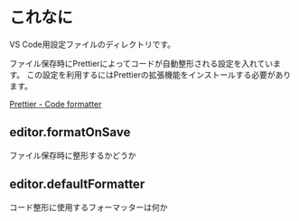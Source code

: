 # これなに

VS Code用設定ファイルのディレクトリです。

ファイル保存時にPrettierによってコードが自動整形される設定を入れています。
この設定を利用するにはPrettierの拡張機能をインストールする必要があります。

[Prettier - Code formatter](https://marketplace.visualstudio.com/items?itemName=esbenp.prettier-vscode)

## editor.formatOnSave

ファイル保存時に整形するかどうか

## editor.defaultFormatter

コード整形に使用するフォーマッターは何か
